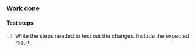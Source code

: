 <!--
PR Template! Please make sure to give your PR a relevant title so a squash merge remains descriptive
If any commented sections are not relevant to this PR, remove them.
Please fill out the uncommented sections with any relevant information.
-->

### Work done
<!--
Describe the changes or additions made in this PR, and why they
are necessary or important. If there is unusual complexity in the
code or functionality, please explain it so reviewers can understand.
-->

<!-- If relevant
#### Addresses Issue(s)
- Issue URL
-->

<!-- If relevant
#### Setup
Describe any setup requirements to test this work (Specific settings, widgets, etc))
-->

#### Test steps
- [ ] Write the steps needed to test out the changes. Include the expected result.

<!-- If relevant
### Screenshots:
If you're making visible changes, add before/after screenshots or videos of the major
changes so it's easier for reviewers to see what is different in this PR

#### BEFORE:
(screenshot from master)

#### AFTER:
(screenshot from branch)
-->
